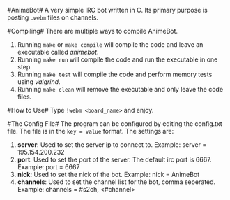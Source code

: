 #AnimeBot#
A very simple IRC bot written in C. Its primary purpose is posting `.webm` files on channels.

#Compiling#
There are multiple ways to compile AnimeBot.

1. Running `make` or `make compile` will compile the code and leave an executable called _animebot_.
2. Running `make run` will compile the code and run the executable in one step.
3. Running `make test` will compile the code and perform memory tests using _valgrind_.
4. Running `make clean` will remove the executable and only leave the code files.

#How to Use#
Type `!webm <board_name>` and enjoy.

#The Config File#
The program can be configured by editing the config.txt file. The file is in the `key = value` format. The settings are:

1. **server**: Used to set the server ip to connect to. Example: server = 195.154.200.232
2. **port**: Used to set the port of the server. The default irc port is 6667. Example: port = 6667
3. **nick**: Used to set the nick of the bot. Example: nick = AnimeBot
4. **channels**: Used to set the channel list for the bot, comma seperated. Example: channels = #s2ch, <#channel>
